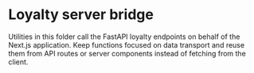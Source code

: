 # Loyalty server bridge

Utilities in this folder call the FastAPI loyalty endpoints on behalf of the
Next.js application. Keep functions focused on data transport and reuse them
from API routes or server components instead of fetching from the client.
